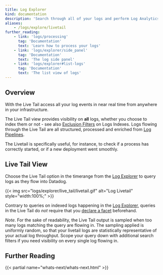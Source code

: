 ```yaml
---
title: Log Explorer
kind: documentation
description: 'Search through all of your logs and perform Log Analytics'
aliases:
    - /logs/explore/livetail
further_reading:
    - link: 'logs/processing'
      tag: 'Documentation'
      text: 'Learn how to process your logs'
    - link: 'logs/explorer/side_panel'
      tag: 'Documentation'
      text: 'The log side panel'
    - link: 'logs/explorer#list-logs'
      tag: 'Documentation'
      text: 'The list view of logs'
---
```


## Overview

With the Live Tail access all your log events in near real time from anywhere in your infrastructure. 

The Live Tail view provides visibility on **all** logs, whether you choose to index them or not - see also [Exclusion Filters][1] on Logs Indexes. Logs flowing through the Live Tail are all structured, processed and enriched from [Log Pipelines][2].

[1]: /logs/indexes#exclusion-filters
[2]: /logs/processing

The Livetail is specifically useful, for instance, to check if a process has correctly started, or if a new deployment went smoothly.

## Live Tail View

Choose the Live Tail option in the timerange from the [Log Explorer][3] to query logs as they flow into Datadog.

{{< img src="logs/explorer/live_tail/livetail.gif" alt="Log Livetail" style="width:100%;" >}}

Contrary to queries on indexed logs happening in the [Log Explorer][3], queries in the Live Tail do *not* require that you [declare a facet][4] beforehand.

[3]: /logs/explorer
[4]: /logs/explorer/facets/

*Note*. For the sake of readability, the Live Tail output is sampled when too many logs matching the query are flowing in. The sampling applied is uniformly random, so that your livetail logs are statistically representative of your actual log throughput. Scope your query down with additional search filters if you need visibility on every single log flowing in.    

## Further Reading

{{< partial name="whats-next/whats-next.html" >}}



